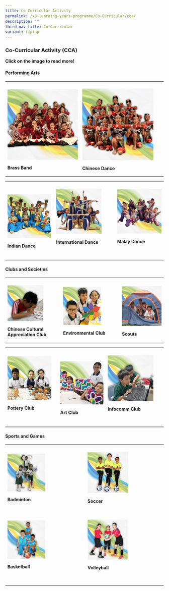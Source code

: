 ```yaml
---
title: Co Curricular Activity
permalink: /x3-learning-years-programme/Co-Curricular/cca/
description: ""
third_nav_title: Co Curricular
variant: tiptap
---
```

<h3>Co-Curricular&nbsp;Activity (CCA)</h3>
<p><strong>Click on the image to read more!</strong>
</p>
<h4>Performing Arts</h4>
<table style="minWidth: 75px">
<colgroup>
<col>
<col>
<col>
</colgroup>
<tbody>
<tr>
<th rowspan="1" colspan="1">
<p></p>
</th>
<th rowspan="1" colspan="1">
<p></p>
</th>
<th rowspan="1" colspan="1">
<p></p>
</th>
</tr>
<tr>
<td rowspan="1" colspan="1">
<div class="isomer-image-wrapper">
<img style="width:115%" height="auto" width="100%" src="/images/cca1.png">
</div>
<p><strong>Brass Band</strong>
</p>
</td>
<td rowspan="1" colspan="1">
<div class="isomer-image-wrapper">
<img style="width:95%" height="auto" width="100%" src="/images/cca2.png">
</div>
<p><strong> Chinese Dance</strong>
</p>
</td>
<td rowspan="1" colspan="1">
<p></p>
</td>
</tr>
</tbody>
</table>
<table style="minWidth: 75px">
<colgroup>
<col>
<col>
<col>
</colgroup>
<tbody>
<tr>
<th rowspan="1" colspan="1">
<p></p>
</th>
<th rowspan="1" colspan="1">
<p></p>
</th>
<th rowspan="1" colspan="1">
<p></p>
</th>
</tr>
<tr>
<td rowspan="1" colspan="1">
<div class="isomer-image-wrapper">
<img style="width:98%" height="auto" width="100%" src="/images/cca4.png">
</div>
<p><strong>Indian Dance</strong>
</p>
</td>
<td rowspan="1" colspan="1">
<div class="isomer-image-wrapper">
<img style="width:80%" height="auto" width="100%" src="/images/cca5.png">
</div>
<p><strong>International Dance</strong>
</p>
<p>
<br>
</p>
</td>
<td rowspan="1" colspan="1">
<div class="isomer-image-wrapper">
<img style="width:105%" height="auto" width="100%" src="/images/cca6.png">
</div>
<p><strong>Malay Dance</strong>
</p>
<p>
<br>
</p>
</td>
</tr>
</tbody>
</table>
<h4>Clubs and Societies</h4>
<table style="minWidth: 75px">
<colgroup>
<col>
<col>
<col>
</colgroup>
<tbody>
<tr>
<th rowspan="1" colspan="1">
<p></p>
</th>
<th rowspan="1" colspan="1">
<p></p>
</th>
<th rowspan="1" colspan="1">
<p></p>
</th>
</tr>
<tr>
<td rowspan="1" colspan="1">
<div class="isomer-image-wrapper">
<img style="width:70%" height="auto" width="100%" src="/images/cca7.png">
</div>
<p><strong>Chinese Cultural Appreciation Club</strong>
</p>
</td>
<td rowspan="1" colspan="1">
<div class="isomer-image-wrapper">
<img style="width:70%" height="auto" width="100%" src="/images/cca8.png">
</div>
<p><strong>Environmental Club</strong>
</p>
</td>
<td rowspan="1" colspan="1">
<div class="isomer-image-wrapper">
<img style="width:165%" height="auto" width="100%" src="/images/cca9.png">
</div>
<p><strong>Scouts</strong>
</p>
</td>
</tr>
</tbody>
</table>
<table style="minWidth: 75px">
<colgroup>
<col>
<col>
<col>
</colgroup>
<tbody>
<tr>
<th rowspan="1" colspan="1">
<p></p>
</th>
<th rowspan="1" colspan="1">
<p></p>
</th>
<th rowspan="1" colspan="1">
<p></p>
</th>
</tr>
<tr>
<td rowspan="1" colspan="1">
<div class="isomer-image-wrapper">
<img style="width:90%" height="auto" width="100%" src="/images/cca10.png">
</div>
<p><strong>Pottery Club</strong>
</p>
<p>
<br>
</p>
</td>
<td rowspan="1" colspan="1">
<div class="isomer-image-wrapper">
<img style="width:105%" height="auto" width="100%" src="/images/cca11.png">
</div>
<p><strong>Art Club </strong>
<br>
</p>
</td>
<td rowspan="1" colspan="1">
<div class="isomer-image-wrapper">
<img style="width:85%" height="auto" width="100%" src="/images/cca12.png">
</div>
<p><strong>Infocomm Club</strong>
</p>
<p>
<br>
</p>
</td>
</tr>
</tbody>
</table>
<h4>Sports and Games</h4>
<table style="minWidth: 50px">
<colgroup>
<col>
<col>
</colgroup>
<tbody>
<tr>
<th rowspan="1" colspan="1">
<p></p>
</th>
<th rowspan="1" colspan="1">
<p></p>
</th>
</tr>
<tr>
<td rowspan="1" colspan="1">
<div class="isomer-image-wrapper">
<img style="width:50%" height="auto" width="100%" src="/images/cca13.png">
</div>
<p><strong>Badminton</strong>
</p>
<p>
<br>
</p>
</td>
<td rowspan="1" colspan="1">
<div class="isomer-image-wrapper">
<img style="width:55%" height="auto" width="100%" src="/images/cca14.png">
</div>
<p><strong>Soccer</strong>
</p>
<p>
<br>
</p>
</td>
</tr>
<tr>
<td rowspan="1" colspan="1">
<div class="isomer-image-wrapper">
<img style="width:50%" height="auto" width="100%" src="/images/cca15.png">
</div>
<p><strong>Basketball</strong>
</p>
<p>
<br>
</p>
</td>
<td rowspan="1" colspan="1">
<div class="isomer-image-wrapper">
<img style="width:54%" height="auto" width="100%" src="/images/cca16.png">
</div>
<p><strong>Volleyball</strong>
</p>
<p>
<br>
</p>
</td>
</tr>
</tbody>
</table>
<p></p>